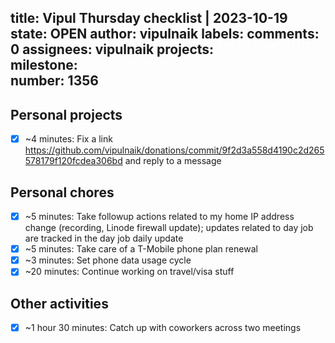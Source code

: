title:	Vipul Thursday checklist | 2023-10-19
state:	OPEN
author:	vipulnaik
labels:	
comments:	0
assignees:	vipulnaik
projects:	
milestone:	
number:	1356
--
## Personal projects

- [x] ~4 minutes: Fix a link https://github.com/vipulnaik/donations/commit/9f2d3a558d4190c2d265578179f120fcdea306bd and reply to a message

## Personal chores

- [x] ~5 minutes: Take followup actions related to my home IP address change (recording, Linode firewall update); updates related to day job are tracked in the day job daily update
- [x] ~5 minutes: Take care of a T-Mobile phone plan renewal
- [x] ~3 minutes: Set phone data usage cycle
- [x] ~20 minutes: Continue working on travel/visa stuff 

## Other activities

- [x] ~1 hour 30 minutes: Catch up with coworkers across two meetings
